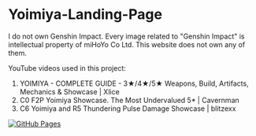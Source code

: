 # Yoimiya-Landing-Page

I do not own Genshin Impact. Every image related to "Genshin Impact" is intellectual property of miHoYo Co Ltd. This website does not own any of them.

YouTube videos used in this project:

1. YOIMIYA - COMPLETE GUIDE - 3★/4★/5★ Weapons, Build, Artifacts, Mechanics & Showcase | Xlice
2. C0 F2P Yoimiya Showcase. The Most Undervalued 5*  | Cavernman
3. C6 Yoimiya and R5 Thundering Pulse Damage Showcase | blitzexx

[![GitHub Pages](https://img.shields.io/badge/GitHub-Pages-blue)](https://dev-zenitsu.github.io/Yoimiya-Landing-Page/)
